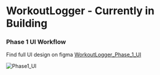 # WorkoutLogger - Currently in Building
### Phase 1 UI Workflow
Find full UI design on figma [WorkoutLogger_Phase_1_UI](https://www.figma.com/file/JDdrY8xQiJjWFTdvvgIP5A/workoutLogger-wireFrame?node-id=0%3A1&t=Nq5rzM9qMNnP4mqu-1)  

![Phase1_UI](https://user-images.githubusercontent.com/109891752/212444224-a28f7069-3fbb-4f6c-a696-e8e71e192d64.JPG)
